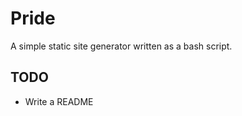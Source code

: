 Pride
=====

A simple static site generator written as a bash script. 

TODO
----

* Write a README
